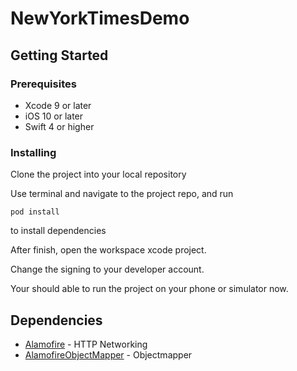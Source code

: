 # NewYorkTimesDemo

## Getting Started

### Prerequisites

* Xcode 9 or later
* iOS 10 or later
* Swift 4 or higher


### Installing

Clone the project into your local repository

Use terminal and navigate to the project repo, and run

```
pod install
```

to install dependencies

After finish, open the workspace xcode project.

Change the signing to your developer account.

Your should able to run the project on your phone or simulator now.


## Dependencies

* [Alamofire](https://github.com/Alamofire/Alamofire) - HTTP Networking
* [AlamofireObjectMapper](https://github.com/tristanhimmelman/AlamofireObjectMapper) - Objectmapper

